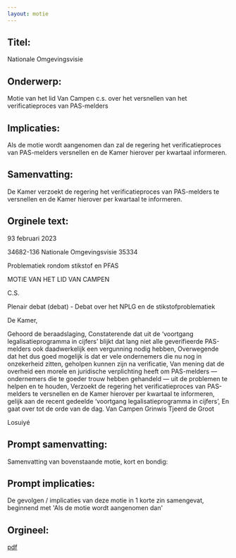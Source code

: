 ```yaml
---
layout: motie
---
```

## Titel:
Nationale Omgevingsvisie
## Onderwerp:
Motie van het lid Van Campen c.s. over het versnellen van het verificatieproces van PAS-melders
## Implicaties:

Als de motie wordt aangenomen dan zal de regering het verificatieproces van PAS-melders versnellen en de Kamer hierover per kwartaal informeren.
## Samenvatting:

De Kamer verzoekt de regering het verificatieproces van PAS-melders te versnellen en de Kamer hierover per kwartaal te informeren.
## Orginele text:


93 februari 2023

34682-136
Nationale Omgevingsvisie
35334

Problematiek rondom stikstof en PFAS

MOTIE VAN HET LID VAN CAMPEN

C.S.

Plenair debat (debat) - Debat over het NPLG en de stikstofproblematiek

De Kamer,

Gehoord de beraadslaging,
Constaterende dat uit de ‘voortgang legalisatieprogramma in cijfers’ blijkt dat
lang niet alle geverifieerde PAS-melders ook daadwerkelijk een vergunning
nodig hebben,
Overwegende dat het dus goed mogelijk is dat er vele ondernemers die nu nog
in onzekerheid zitten, geholpen kunnen zijn na verificatie,
Van mening dat de overheid een morele en juridische verplichting heeft om
PAS-melders — ondernemers die te goeder trouw hebben gehandeld — uit de
problemen te helpen en te houden,
Verzoekt de regering het verificatieproces van PAS-melders te versnellen en de
Kamer hierover per kwartaal te informeren, gelijk aan de recent gedeelde
‘voortgang legalisatieprogramma in cijfers’,
En gaat over tot de orde van de dag.
Van Campen
Grinwis
Tjeerd de Groot

Losuiyé


## Prompt samenvatting:
Samenvatting van bovenstaande motie, kort en bondig:


## Prompt implicaties:
De gevolgen / implicaties van deze motie in 1 korte zin samengevat, beginnend met 'Als de motie wordt aangenomen dan' 

## Orgineel:
[pdf](https://gegevensmagazijn.tweedekamer.nl/OData/v4/2.0/Document(eefa80d6-42df-4c05-8c68-35436c0864aa)/resource)
